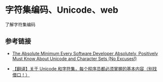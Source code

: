 # 字符集编码、Unicode、web

了解字符集编码



## 参考链接

- [The Absolute Minimum Every Software Developer Absolutely, Positively Must Know About Unicode and Character Sets (No Excuses!)](https://www.joelonsoftware.com/2003/10/08/the-absolute-minimum-every-software-developer-absolutely-positively-must-know-about-unicode-and-character-sets-no-excuses/)

- [【翻译】关于 Unicode 和字符集，每个程序员都必须掌握的基本内容（别找借口！）](https://7dot9.com/2017/06/26/every-programmer-should-know-about-unicode-and-charset/)
